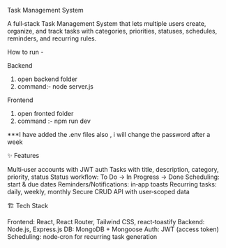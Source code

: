 Task Management System

A full‑stack Task Management System that lets multiple users create, organize, and track tasks with categories, priorities, statuses, schedules, reminders, and recurring rules.


How to run -

Backend
1. open backend folder 
2. command:- node server.js

Frontend
 1. open fronted folder 
 2. command :- npm run dev



***I have added the .env files also , i will change the password after a week



✨ Features

Multi‑user accounts with JWT auth
Tasks with title, description, category, priority, status
Status workflow: To Do → In Progress → Done
Scheduling: start & due dates
Reminders/Notifications: in‑app toasts 
Recurring tasks: daily, weekly, monthly
Secure CRUD API with user‑scoped data

🏗️ Tech Stack

Frontend: React, React Router, Tailwind CSS, react‑toastify
Backend: Node.js, Express.js
DB: MongoDB + Mongoose
Auth: JWT (access token)
Scheduling: node‑cron for recurring task generation


